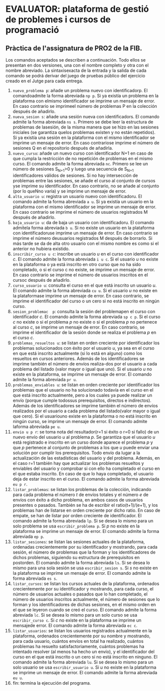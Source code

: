 # EVALUATOR: plataforma de gestió de problemes i cursos de programació

## Pràctica de l'assignatura de PRO2 de la FIB.

Los  comandos  aceptados  se  describen  a  continuación.  Todo  ellos  se  presentan  en dos versiones, una con el nombre completo y otra con el nombre abreviado. La sintaxisexacta de la entrada y la salida de cada comando se podrá derivar del juego de pruebas público del ejercicio creado en el Jutge para cada entrega.

1. `nuevo_problema p`: añade un problema nuevo con identificadorp. El comandoadmite la forma abreviada `np p`. Si ya existía un problema en la plataforma con elmismo identificador se imprime un mensaje de error. En caso contrario se imprimeel número de problemas P en la colección después de añadirlo.
2. `nueva_sesion s`: añade una sesión nueva con identificadors. El comando admite la forma abreviada `ns s`. Primero se debe leer la estructura de problemas de lasesión, de la misma manera que se hizo en las sesiones iniciales (se garantiza quelos problemas existen y no están repetidos). Si ya existía una sesión en la plataforma con el mismo identificador se imprime un mensaje de error. En caso contrariose imprime el número de sesiones Q en el repositorio después de añadirla.
3. `nuevo_curso`: añade un nuevo curso con identificador N+1 en caso de que cumpla la restricción de no repetición de problemas en el mismo curso. El comando admite la forma abreviada `nc`. Primero se lee un número de sesiones S<sub>N+1</sub>>0 y luego una secuencia de S<sub>N+1</sub> identificadores válidos de sesiones. Si no hay intersección de problemas entre las sesiones, se añade el curso al conjunto de cursos yse imprime su identificador. En caso contrario, no se añade al conjunto (por lo queNno varía) y se imprime un mensaje de error.
4. `alta_usuario u`: registra un usuario nuevo con identificadoru. El comando admite la forma abreviada `a u`. Si ya existía un usuario en la plataforma con el mismo identificador se imprime un mensaje de error. En caso contrario se imprime el número de usuarios registrados M después de añadirlo.
5. `baja_usuario u`: da de baja un usuario con identificadoru. El comando admitela forma abreviada `b u`. Si no existe un usuario en la plataforma con identificadoruse  imprime  un  mensaje  de  error.  En  caso  contrario  se  imprime  el  número  deusuarios registrados M después de borrarlo. Si más tarde se da de alta otro usuario con el mismo nombre es como si el anterior no hubiera existido.
6. `inscribir_curso u c`: inscribe un usuario *u* en el curso con identificador *c*. El comando admite la forma abreviada `i u c`. Si el usuario *u* no existe en la plataforma o ya está inscrito en otro curso que no ha sido completado, o si el curso c no existe, se imprime un mensaje de error. En caso contrario se imprime el número de usuarios inscritos en el cursoc después de añadirlo.
7. `curso_usuario u`: consulta el curso en el que está inscrito un usuario *u*. El comando admite la forma abreviada `cu u`. Si el usuario *u* no existe en la plataformase imprime un mensaje de error. En caso contrario, se imprime el identificador del curso o un cero si no está inscrito en ningún curso.
8. `sesion_problemac  p`: consulta la sesión del problemapen el curso con identificador *c*. El comando admite la forma abreviada `sp c p`. Si el curso *c* no existe o si el problema *p* no existe o si el problema *p* no pertenece al curso *c*, se imprime un mensaje de error. En caso contrario, se imprime el identificador de la sesión donde se realiza el problema *p* en el curso *c*.
9. `problemas_resueltos u`: se listan en orden creciente por identificador los problemas  solucionados  con  éxito  por  el  usuario *u*,  ya  sea  en  el  curso  en  que  está inscrito actualmente (si lo está en alguno) como los resueltos en cursos anteriores. Además de los identificadores se imprime también el número de envíos realiza-dos por el usuario a cada problema del listado (valor mayor o igual que uno). Si el usuario *u* no existe en la plataforma, se imprime un mensaje de error. El comando admite la forma abreviada `pr u`.
10. `problemas_enviables u`: se listan en orden creciente por identificador los problemas que el usuario no ha solucionado todavía en el curso en el que está inscrito actualmente, pero a los cuales ya puede realizar un envío (porque cumple todossus prerequisitos, directos e indirectos). Además de los identificadores se imprime también el número de envíos realizados por el usuario a cada problema del listado(valor mayor o igual que cero). Si el usuariouno existe en la plataforma o no está inscrito en ningún curso, se imprime un mensaje de error. El comando admite laforma abreviada `pe u`.
11. `envio u p r`: se toma nota del resultador(r=1 si éxito o r=0 si fallo) de un nuevo envío del usuario *u* al problema *p*. Se garantiza que el usuario *u* está registrado e inscrito en un curso donde aparece el problema *p* y que *p* pertenece al conjunto de problemas a los que *u* puede enviar una solución por cumplir los prerequisitos. Todo envío da lugar a la actualización de las estadísticas del usuario y del problema. Además, en el caso r=1 también hay que actualizar los problemas resueltos y enviables del usuario y comprobar si con ello ha completado el curso en el que estaba inscrito. En caso de que lo haya completado, el usuario deja de estar inscrito en el curso. El comando admite la forma abreviada `eu p r`.
12. `listar_problemas`: se listan los problemas de la colección, indicando para cada problema el número *t* de envíos totales y el número *e* de envíos con éxito a dicho problema, en ambos casos de usuarios presentes o pasados. También se ha de escribir el ratio(t+1)/(e+1), y los problemas han de listarse en orden creciente por dicho ratio. En caso de empate, se han de listar por orden creciente de identificador. El comando admite la forma abreviada `lp`. Si se desea lo mismo para un solo problema se usa `escribir_problema p`. Si *p* no existe en la plataforma se imprime un mensaje de error. El comando admite la forma abreviada `ep p`.
13. `listar_sesiones`:  se  listan  las  sesiones  actuales de la  plataforma,  ordenadas crecientemente por su identificador y mostrando, para cada sesión, el número de problemas que la forman y los identificadores de dichos problemas, siguiendo su estructura de prerequisitos en postorden. El comando admite la forma abreviada `ls`. Si se desea lo mismo para una sola sesión se usa `escribir_sesion s`. Si *s* no existe en la plataforma se imprime un mensaje de error. El comando admite la forma abreviada `es s`.
14. `listar_cursos`: se listan los cursos actuales de la plataforma, ordenados crecientemente por su identificador y mostrando, para cada curso, el número de usuarios actuales  o  pasados  que  lo  han  completado,  el  número  de  usuarios  inscritos  actualmente, el número de sesiones que lo forman y los identificadores de dichas sesiones, en el mismo orden en el que se leyeron cuando se creó el curso. El comando admite la forma abreviada `lc`. Si se desea lo mismo para un solo curso se usa `escribir_curso c`. Si *c* no existe en la plataforma se imprime un mensajede error. El comando admite la forma abreviada `ec c`.
15. `listar_usuarios`: se listan los usuarios registrados actualmente en la plataforma,  ordenados  crecientemente  por  su  nombre  y  mostrando,  para  cada  usuario, cuántos envíos en total ha realizado, cuántos problemas ha resuelto satisfactoriamente, cuántos problemas ha intentado resolver (al menos ha hecho un envío), y el identificador del curso en el que está inscrito o un cero si no está inscrito en ninguno. El comando admite la forma abreviada `lu`. Si se desea lo mismo para un solo usuario se usa `escribir_usuario u`. Si *u* no existe en la plataforma se imprime un mensaje de error. El comando admite la forma abreviada `eu u`.
16. fin: termina la ejecución del programa.
